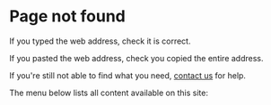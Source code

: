# Page not found

If you typed the web address, check it is correct.

If you pasted the web address, check you copied the entire address.

If you're still not able to find what you need, [contact us](/contact) for help.

The menu below lists all content available on this site:
